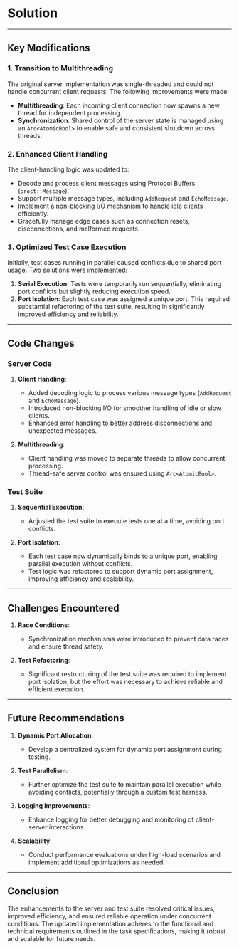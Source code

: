 # Solution
---

## Key Modifications

### 1. Transition to Multithreading
The original server implementation was single-threaded and could not handle concurrent client requests. The following improvements were made:
- **Multithreading**: Each incoming client connection now spawns a new thread for independent processing.
- **Synchronization**: Shared control of the server state is managed using an `Arc<AtomicBool>` to enable safe and consistent shutdown across threads.

### 2. Enhanced Client Handling
The client-handling logic was updated to:
- Decode and process client messages using Protocol Buffers (`prost::Message`).
- Support multiple message types, including `AddRequest` and `EchoMessage`.
- Implement a non-blocking I/O mechanism to handle idle clients efficiently.
- Gracefully manage edge cases such as connection resets, disconnections, and malformed requests.

### 3. Optimized Test Case Execution
Initially, test cases running in parallel caused conflicts due to shared port usage. Two solutions were implemented:
1. **Serial Execution**: Tests were temporarily run sequentially, eliminating port conflicts but slightly reducing execution speed.
2. **Port Isolation**: Each test case was assigned a unique port. This required substantial refactoring of the test suite, resulting in significantly improved efficiency and reliability.

---

## Code Changes

### Server Code
1. **Client Handling**:
   - Added decoding logic to process various message types (`AddRequest` and `EchoMessage`).
   - Introduced non-blocking I/O for smoother handling of idle or slow clients.
   - Enhanced error handling to better address disconnections and unexpected messages.

2. **Multithreading**:
   - Client handling was moved to separate threads to allow concurrent processing.
   - Thread-safe server control was ensured using `Arc<AtomicBool>`.

### Test Suite
1. **Sequential Execution**:
   - Adjusted the test suite to execute tests one at a time, avoiding port conflicts.

2. **Port Isolation**:
   - Each test case now dynamically binds to a unique port, enabling parallel execution without conflicts.
   - Test logic was refactored to support dynamic port assignment, improving efficiency and scalability.

---

## Challenges Encountered

1. **Race Conditions**:
   - Synchronization mechanisms were introduced to prevent data races and ensure thread safety.

2. **Test Refactoring**:
   - Significant restructuring of the test suite was required to implement port isolation, but the effort was necessary to achieve reliable and efficient execution.

---

## Future Recommendations

1. **Dynamic Port Allocation**:
   - Develop a centralized system for dynamic port assignment during testing.

2. **Test Parallelism**:
   - Further optimize the test suite to maintain parallel execution while avoiding conflicts, potentially through a custom test harness.

3. **Logging Improvements**:
   - Enhance logging for better debugging and monitoring of client-server interactions.

4. **Scalability**:
   - Conduct performance evaluations under high-load scenarios and implement additional optimizations as needed.

---

## Conclusion
The enhancements to the server and test suite resolved critical issues, improved efficiency, and ensured reliable operation under concurrent conditions. The updated implementation adheres to the functional and technical requirements outlined in the task specifications, making it robust and scalable for future needs.

